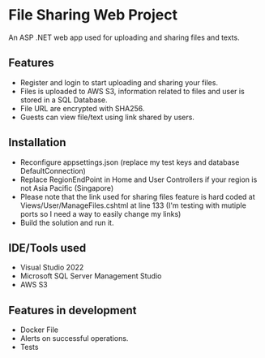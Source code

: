 # File Sharing Web Project


An ASP .NET web app used for uploading and sharing files and texts.


## Features

- Register and login to start uploading and sharing your files.
- Files is uploaded to AWS S3, information related to files and user is stored in a SQL Database.
- File URL are encrypted with SHA256.
- Guests can view file/text using link shared by users.


## Installation
- Reconfigure appsettings.json (replace my test keys and database DefaultConnection)
- Replace RegionEndPoint in Home and User Controllers if your region is not Asia Pacific (Singapore)
- Please note that the link used for sharing files feature is hard coded at Views/User/ManageFiles.cshtml at line 133 (I'm testing with mutiple ports so I need a way to easily change my links)
- Build the solution and run it.


## IDE/Tools used

- Visual Studio 2022
- Microsoft SQL Server Management Studio
- AWS S3

## Features in development

- Docker File
- Alerts on successful operations.
- Tests

